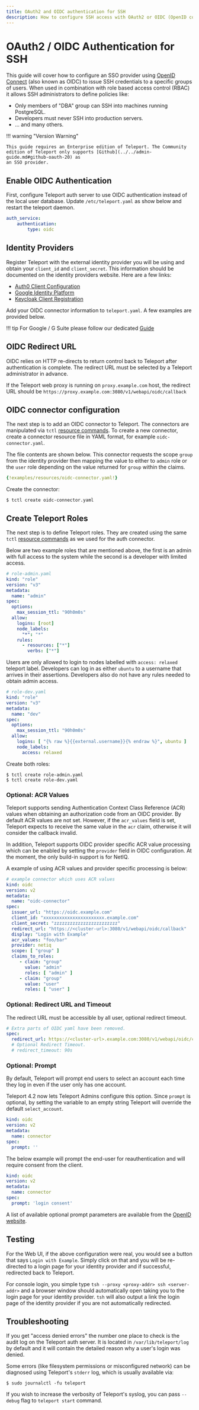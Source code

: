 ```yaml
---
title: OAuth2 and OIDC authentication for SSH
description: How to configure SSH access with OAuth2 or OIDC (OpenID connect) using Teleport
---
```


# OAuth2 / OIDC Authentication for SSH

This guide will cover how to configure an SSO provider using [OpenID Connect](http://openid.net/connect/)
(also known as OIDC) to issue SSH credentials to a specific groups of users.
When used in combination with role based access control (RBAC) it allows SSH
administrators to define policies like:

* Only members of "DBA" group can SSH into machines running PostgreSQL.
* Developers must never SSH into production servers.
* ... and many others.

!!! warning "Version Warning"

    This guide requires an Enterprise edition of Teleport. The Community
    edition of Teleport only supports [Github](../../admin-guide.md#github-oauth-20) as
    an SSO provider.

## Enable OIDC Authentication

First, configure Teleport auth server to use OIDC authentication instead of the local
user database. Update `/etc/teleport.yaml` as show below and restart the
teleport daemon.

```yaml
auth_service:
    authentication:
        type: oidc
```

## Identity Providers

Register Teleport with the external identity provider you will be using and
obtain your `client_id` and `client_secret`. This information should be
documented on the identity providers website. Here are a few links:

   * [Auth0 Client Configuration](https://auth0.com/docs/applications)
   * [Google Identity Platform](https://developers.google.com/identity/protocols/OpenIDConnect)
   * [Keycloak Client Registration](https://www.keycloak.org/docs/latest/securing_apps/index.html#_client_registration)

Add your OIDC connector information to `teleport.yaml`. A few examples are
provided below.

!!! tip
    For Google / G Suite please follow our dedicated [Guide](ssh-gsuite.md)

## OIDC Redirect URL

OIDC relies on HTTP re-directs to return control back to Teleport after
authentication is complete. The redirect URL must be selected by a Teleport
administrator in advance.

If the Teleport web proxy is running on `proxy.example.com` host, the redirect URL
should be `https://proxy.example.com:3080/v1/webapi/oidc/callback`

## OIDC connector configuration

The next step is to add an OIDC connector to Teleport. The connectors are manipulated
via `tctl` [resource commands](../../admin-guide.md#resources). To create a new connector,
create a connector resource file in YAML format, for example `oidc-connector.yaml`.

The file contents are shown below. This connector requests the scope `group`
from the identity provider then mapping the value to either to `admin` role or
the `user` role depending on the value returned for `group` within the claims.

```yaml
{!examples/resources/oidc-connector.yaml!}
```

Create the connector:

```bsh
$ tctl create oidc-connector.yaml
```

## Create Teleport Roles

The next step is to define Teleport roles. They are created using the same
`tctl` [resource commands](../../admin-guide.md#resources) as we used for the auth
connector.

Below are two example roles that are mentioned above, the first is an admin
with full access to the system while the second is a developer with limited
access.

```yaml
# role-admin.yaml
kind: "role"
version: "v3"
metadata:
  name: "admin"
spec:
  options:
    max_session_ttl: "90h0m0s"
  allow:
    logins: [root]
    node_labels:
      "*": "*"
    rules:
      - resources: ["*"]
        verbs: ["*"]
```

Users are only allowed to login to nodes labelled with `access: relaxed`
teleport label. Developers can log in as either `ubuntu` to a username that
arrives in their assertions. Developers also do not have any rules needed to
obtain admin access.

```yaml
# role-dev.yaml
kind: "role"
version: "v3"
metadata:
  name: "dev"
spec:
  options:
    max_session_ttl: "90h0m0s"
  allow:
    logins: [ "{% raw %}{{external.username}}{% endraw %}", ubuntu ]
    node_labels:
      access: relaxed
```

Create both roles:

```bsh
$ tctl create role-admin.yaml
$ tctl create role-dev.yaml
```

### Optional: ACR Values

Teleport supports sending Authentication Context Class Reference (ACR) values
when obtaining an authorization code from an OIDC provider. By default ACR
values are not set. However, if the `acr_values` field is set, Teleport expects
to receive the same value in the `acr` claim, otherwise it will consider the
callback invalid.

In addition, Teleport supports OIDC provider specific ACR value processing
which can be enabled by setting the `provider` field in OIDC configuration. At
the moment, the only build-in support is for NetIQ.

A example of using ACR values and provider specific processing is below:

```yaml
# example connector which uses ACR values
kind: oidc
version: v2
metadata:
  name: "oidc-connector"
spec:
  issuer_url: "https://oidc.example.com"
  client_id: "xxxxxxxxxxxxxxxxxxxxxxx.example.com"
  client_secret: "zzzzzzzzzzzzzzzzzzzzzzzz"
  redirect_url: "https://<cluster-url>:3080/v1/webapi/oidc/callback"
  display: "Login with Example"
  acr_values: "foo/bar"
  provider: netiq
  scope: [ "group" ]
  claims_to_roles:
     - claim: "group"
       value: "admin"
       roles: [ "admin" ]
     - claim: "group"
       value: "user"
       roles: [ "user" ]
```

### Optional: Redirect URL and Timeout

The redirect URL must be accessible by all user, optional redirect timeout.

```yaml
# Extra parts of OIDC yaml have been removed.
spec:
  redirect_url: https://<cluster-url>.example.com:3080/v1/webapi/oidc/callback
  # Optional Redirect Timeout.
  # redirect_timeout: 90s
```

### Optional: Prompt

By default, Teleport will prompt end users to select an account each time they log in
even if the user only has one account.

Teleport 4.2 now lets Teleport Admins configure this option. Since `prompt` is optional,
by setting the variable to an empty string Teleport will override the default `select_account`.

```yaml
kind: oidc
version: v2
metadata:
  name: connector
spec:
  prompt: ''
```

The below example will prompt the end-user for reauthentication and will require consent
from the client.

```yaml
kind: oidc
version: v2
metadata:
  name: connector
spec:
  prompt: 'login consent'
```

A list of available optional prompt parameters are available from the
[OpenID website](https://openid.net/specs/openid-connect-core-1_0.html#AuthRequest).

## Testing

For the Web UI, if the above configuration were real, you would see a button
that says `Login with Example`. Simply click on that and you will be
re-directed to a login page for your identity provider and if successful,
redirected back to Teleport.

For console login, you simple type `tsh --proxy <proxy-addr> ssh <server-addr>`
and a browser window should automatically open taking you to the login page for
your identity provider. `tsh` will also output a link the login page of the
identity provider if you are not automatically redirected.

## Troubleshooting

If you get "access denied errors" the number one place to check is the audit
log on the Teleport auth server. It is located in `/var/lib/teleport/log` by
default and it will contain the detailed reason why a user's login was denied.

Some errors (like filesystem permissions or misconfigured network) can be
diagnosed using Teleport's `stderr` log, which is usually available via:

```bsh
$ sudo journalctl -fu teleport
```

If you wish to increase the verbosity of Teleport's syslog, you can pass
`--debug` flag to `teleport start` command.
